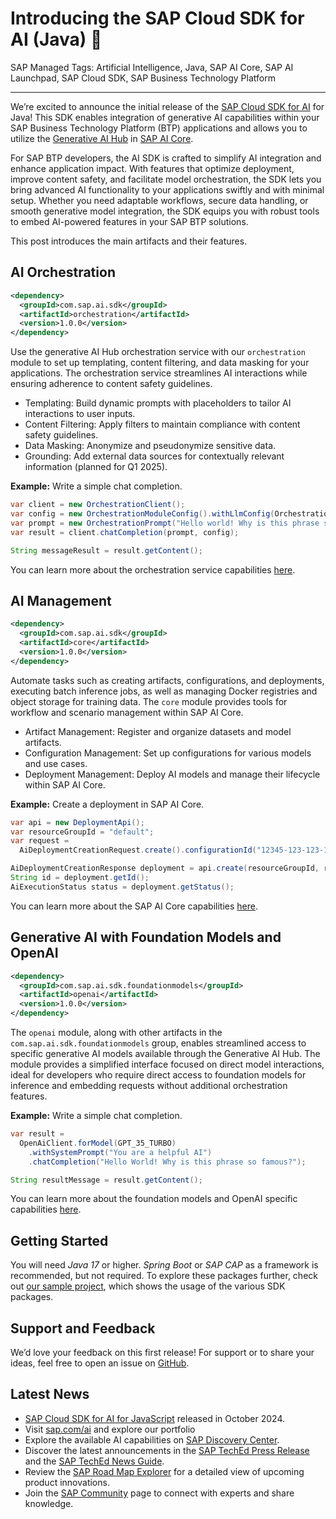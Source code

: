 # Introducing the SAP Cloud SDK for AI (Java) 🎉

SAP Managed Tags: Artificial Intelligence, Java, SAP AI Core, SAP AI Launchpad, SAP Cloud SDK, SAP Business Technology Platform

---

We’re excited to announce the initial release of the [SAP Cloud SDK for AI](https://github.com/SAP/ai-sdk-java#readme) for Java!
This SDK enables integration of generative AI capabilities within your SAP Business Technology Platform (BTP) applications and allows you to utilize the [Generative AI Hub](https://help.sap.com/docs/sap-ai-core/sap-ai-core-service-guide/generative-ai-hub-in-sap-ai-core) in [SAP AI Core](https://help.sap.com/docs/sap-ai-core/sap-ai-core-service-guide/what-is-sap-ai-core).

For SAP BTP developers, the AI SDK is crafted to simplify AI integration and enhance application impact. With features that optimize deployment, improve content safety, and facilitate model orchestration, the SDK lets you bring advanced AI functionality to your applications swiftly and with minimal setup. Whether you need adaptable workflows, secure data handling, or smooth generative model integration, the SDK equips you with robust tools to embed AI-powered features in your SAP BTP solutions.

This post introduces the main artifacts and their features.

## AI Orchestration

```xml
<dependency>
  <groupId>com.sap.ai.sdk</groupId>
  <artifactId>orchestration</artifactId>
  <version>1.0.0</version>
</dependency>
```

Use the generative AI Hub orchestration service with our `orchestration` module to set up templating, content filtering, and data masking for your applications.
The orchestration service streamlines AI interactions while ensuring adherence to content safety guidelines.

* Templating: Build dynamic prompts with placeholders to tailor AI interactions to user inputs.
* Content Filtering: Apply filters to maintain compliance with content safety guidelines.
* Data Masking: Anonymize and pseudonymize sensitive data.
* Grounding:  Add external data sources for contextually relevant information (planned for Q1 2025).

**Example:** Write a simple chat completion.

```java
var client = new OrchestrationClient();
var config = new OrchestrationModuleConfig().withLlmConfig(OrchestrationAiModel.GPT_4O);
var prompt = new OrchestrationPrompt("Hello world! Why is this phrase so famous?");
var result = client.chatCompletion(prompt, config);

String messageResult = result.getContent();
```

You can learn more about the orchestration service capabilities [here](https://github.com/SAP/ai-sdk-java/blob/main/docs/guides/ORCHESTRATION_CHAT_COMPLETION.md).

## AI Management

```xml
<dependency>
  <groupId>com.sap.ai.sdk</groupId>
  <artifactId>core</artifactId>
  <version>1.0.0</version>
</dependency>
```

Automate tasks such as creating artifacts, configurations, and deployments, executing batch inference jobs, as well as managing Docker registries and object storage for training data.
The `core` module provides tools for workflow and scenario management within SAP AI Core.
* Artifact Management: Register and organize datasets and model artifacts.
* Configuration Management: Set up configurations for various models and use cases.
* Deployment Management: Deploy AI models and manage their lifecycle within SAP AI Core.

**Example:** Create a deployment in SAP AI Core.

```java
var api = new DeploymentApi();
var resourceGroupId = "default";
var request =
  AiDeploymentCreationRequest.create().configurationId("12345-123-123-123-123456abcdefg");

AiDeploymentCreationResponse deployment = api.create(resourceGroupId, request);
String id = deployment.getId();
AiExecutionStatus status = deployment.getStatus();
```

You can learn more about the SAP AI Core capabilities [here](https://github.com/SAP/ai-sdk-java/blob/main/docs/guides/AI_CORE_DEPLOYMENT.md).

## Generative AI with Foundation Models and OpenAI

```xml
<dependency>
  <groupId>com.sap.ai.sdk.foundationmodels</groupId>
  <artifactId>openai</artifactId>
  <version>1.0.0</version>
</dependency>
```

The `openai` module, along with other artifacts in the `com.sap.ai.sdk.foundationmodels` group, enables streamlined access to specific generative AI models available through the Generative AI Hub.
The module provides a simplified interface focused on direct model interactions, ideal for developers who require direct access to foundation models for inference and embedding requests without additional orchestration features.

**Example:** Write a simple chat completion.

```java
var result = 
  OpenAiClient.forModel(GPT_35_TURBO)
    .withSystemPrompt("You are a helpful AI")
    .chatCompletion("Hello World! Why is this phrase so famous?");

String resultMessage = result.getContent();
```

You can learn more about the foundation models and OpenAI specific capabilities [here](https://github.com/SAP/ai-sdk-java/blob/main/docs/guides/OPENAI_CHAT_COMPLETION.md).

## Getting Started

You will need _Java 17_ or higher.
_Spring Boot_ or _SAP CAP_ as a framework is recommended, but not required.
To explore these packages further, check out [our sample project](https://github.com/SAP/ai-sdk-java/tree/main/sample-code/spring-app), which shows the usage of the various SDK packages.

## Support and Feedback

We’d love your feedback on this first release! For support or to share your ideas, feel free to open an issue on [GitHub](https://github.com/SAP/ai-sdk-java/issues/new/choose).

## Latest News
* [SAP Cloud SDK for AI for JavaScript](https://community.sap.com/t5/technology-blogs-by-sap/introducing-the-sap-cloud-sdk-for-ai-javascript-typescript/ba-p/13892856) released in October 2024.
* Visit [sap.com/ai](https://www.sap.com/products/artificial-intelligence.html) and explore our portfolio
* Explore the available AI capabilities on [SAP Discovery Center](https://discovery-center.cloud.sap/serviceCatalog/sap-ai-core/?region=all).
* Discover the latest announcements in the [SAP TechEd Press Release](https://news.sap.com/?p=228310) and the [SAP TechEd News Guide](https://www.sap.com/events/teched/news-guide.html).
* Review the [SAP Road Map Explorer](https://roadmaps.sap.com/board?PRODUCT=73554900100800003641&PRODUCT=73555000100800003283&range=FIRST-LAST) for a detailed view of upcoming product innovations.
* Join the [SAP Community](https://pages.community.sap.com/topics/ai-core-artificial-intelligence) page to connect with experts and share knowledge.
